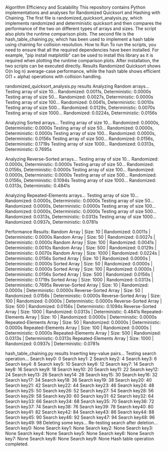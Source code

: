 Algorithm Efficiency and Scalability
This repository contains Python implementations and analyses for Randomized Quicksort and Hashing with Chaining. The first file is randomized_quicksort_analysis.py, which implements randomized and deterministic quicksort and then compares the performance of the two on different types of arrays and sizes. The script also plots the runtime comparison plots. The second file is the hash_table_chaining.py, which has been used to implement a hash table using chaining for collision resolution. 
How to Run
To run the scripts, you need to ensure that all the required dependencies have been installed. For example, "pip install matplotlib" can be used to install this library as it is required when plotting the runtime comparison plots. After installation, the two scripts can be executed directly. 
Results
Randomized Quicksort shows O(n log n) average-case performance, while the hash table shows efficient O(1 + alpha) operations with collision handling.

randomized_quicksort_analysis.py results
Analyzing Random arrays...
  Testing array of size 10...
    Randomized: 0.0011s, Deterministic: 0.0000s
  Testing array of size 50...
    Randomized: 0.0027s, Deterministic: 0.0000s
  Testing array of size 100...
    Randomized: 0.0041s, Deterministic: 0.0010s
  Testing array of size 500...
    Randomized: 0.0129s, Deterministic: 0.0070s
  Testing array of size 1000...
    Randomized: 0.0224s, Deterministic: 0.0156s

Analyzing Sorted arrays...
  Testing array of size 10...
    Randomized: 0.0000s, Deterministic: 0.0000s
  Testing array of size 50...
    Randomized: 0.0000s, Deterministic: 0.0000s
  Testing array of size 100...
    Randomized: 0.0000s, Deterministic: 0.0156s
  Testing array of size 500...
    Randomized: 0.0156s, Deterministic: 0.1719s
  Testing array of size 1000...
    Randomized: 0.0313s, Deterministic: 0.7695s

Analyzing Reverse-Sorted arrays...
  Testing array of size 10...
    Randomized: 0.0000s, Deterministic: 0.0000s
  Testing array of size 50...
    Randomized: 0.0156s, Deterministic: 0.0000s
  Testing array of size 100...
    Randomized: 0.0000s, Deterministic: 0.0000s
  Testing array of size 500...
    Randomized: 0.0156s, Deterministic: 0.1094s
  Testing array of size 1000...
    Randomized: 0.0313s, Deterministic: 0.4841s

Analyzing Repeated-Elements arrays...
  Testing array of size 10...
    Randomized: 0.0000s, Deterministic: 0.0000s
  Testing array of size 50...
    Randomized: 0.0000s, Deterministic: 0.0000s
  Testing array of size 100...
    Randomized: 0.0000s, Deterministic: 0.0000s
  Testing array of size 500...
    Randomized: 0.0313s, Deterministic: 0.0313s
  Testing array of size 1000...
    Randomized: 0.0937s, Deterministic: 0.0781s

Performance Results:
Random Array | Size: 10 | Randomized: 0.0011s | Deterministic: 0.0000s
Random Array | Size: 50 | Randomized: 0.0027s | Deterministic: 0.0000s
Random Array | Size: 100 | Randomized: 0.0041s | Deterministic: 0.0010s
Random Array | Size: 500 | Randomized: 0.0129s | Deterministic: 0.0070s
Random Array | Size: 1000 | Randomized: 0.0224s | Deterministic: 0.0156s
Sorted Array | Size: 10 | Randomized: 0.0000s | Deterministic: 0.0000s
Sorted Array | Size: 50 | Randomized: 0.0000s | Deterministic: 0.0000s
Sorted Array | Size: 100 | Randomized: 0.0000s | Deterministic: 0.0156s
Sorted Array | Size: 500 | Randomized: 0.0156s | Deterministic: 0.1719s
Sorted Array | Size: 1000 | Randomized: 0.0313s | Deterministic: 0.7695s
Reverse-Sorted Array | Size: 10 | Randomized: 0.0000s | Deterministic: 0.0000s
Reverse-Sorted Array | Size: 50 | Randomized: 0.0156s | Deterministic: 0.0000s
Reverse-Sorted Array | Size: 100 | Randomized: 0.0000s | Deterministic: 0.0000s
Reverse-Sorted Array | Size: 500 | Randomized: 0.0156s | Deterministic: 0.1094s
Reverse-Sorted Array | Size: 1000 | Randomized: 0.0313s | Deterministic: 0.4841s
Repeated-Elements Array | Size: 10 | Randomized: 0.0000s | Deterministic: 0.0000s
Repeated-Elements Array | Size: 50 | Randomized: 0.0000s | Deterministic: 0.0000s
Repeated-Elements Array | Size: 100 | Randomized: 0.0000s | Deterministic: 0.0000s
Repeated-Elements Array | Size: 500 | Randomized: 0.0313s | Deterministic: 0.0313s
Repeated-Elements Array | Size: 1000 | Randomized: 0.0937s | Deterministic: 0.0781s


hash_table_chaining.py results
Inserting key-value pairs...
Testing search operation...
Search key0: 0
Search key1: 2
Search key2: 4
Search key3: 6
Search key4: 8
Search key5: 10
Search key6: 12
Search key7: 14
Search key8: 16
Search key9: 18
Search key10: 20
Search key11: 22
Search key12: 24
Search key13: 26
Search key14: 28
Search key15: 30
Search key16: 32
Search key17: 34
Search key18: 36
Search key19: 38
Search key20: 40
Search key21: 42
Search key22: 44
Search key23: 46
Search key24: 48
Search key25: 50
Search key26: 52
Search key27: 54
Search key28: 56
Search key29: 58
Search key30: 60
Search key31: 62
Search key32: 64
Search key33: 66
Search key34: 68
Search key35: 70
Search key36: 72
Search key37: 74
Search key38: 76
Search key39: 78
Search key40: 80
Search key41: 82
Search key42: 84
Search key43: 86
Search key44: 88
Search key45: 90
Search key46: 92
Search key47: 94
Search key48: 96
Search key49: 98
Deleting some keys...
Re-testing search after deletion...
Search key0: None
Search key1: None
Search key2: None
Search key3: None
Search key4: None
Search key5: None
Search key6: None
Search key7: None
Search key8: None
Search key9: None
Hash table operation completed.
